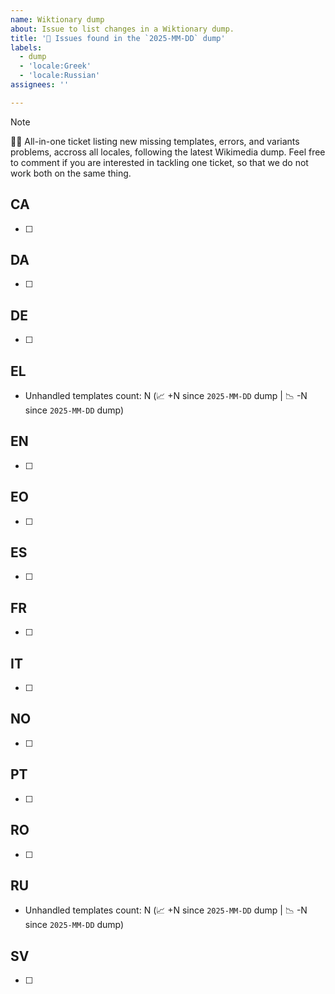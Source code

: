 ```yaml
---
name: Wiktionary dump
about: Issue to list changes in a Wiktionary dump.
title: '🥮 Issues found in the `2025-MM-DD` dump'
labels:
  - dump
  - 'locale:Greek'
  - 'locale:Russian'
assignees: ''

---
```


> [!NOTE]
> 🧙‍♂️ All-in-one ticket listing new missing templates, errors, and variants problems, accross all locales, following the latest Wikimedia dump.
> Feel free to comment if you are interested in tackling one ticket, so that we do not work both on the same thing.

<!-- Remove empty sections. -->

## CA

- [ ] 

## DA

- [ ] 

## DE

- [ ] 

## EL

- Unhandled templates count: N (📈 +N since `2025-MM-DD` dump | 📉 -N since `2025-MM-DD` dump)

## EN

- [ ] 

## EO

- [ ] 

## ES

- [ ] 

## FR

- [ ] 

## IT

- [ ] 

## NO

- [ ] 

## PT

- [ ] 

## RO

- [ ] 

## RU

- Unhandled templates count: N (📈 +N since `2025-MM-DD` dump | 📉 -N since `2025-MM-DD` dump)

## SV

- [ ] 
